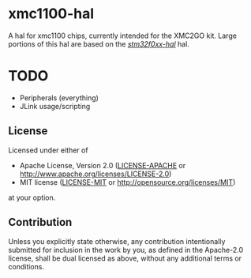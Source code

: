 # xmc1100-hal

A hal for xmc1100 chips, currently intended for the XMC2GO kit. Large portions
of this hal are based on the
[_stm32f0xx-hal_](https://github.com/stm32-rs/stm32f0xx-hal) hal.

# TODO
- Peripherals (everything)
- JLink usage/scripting

## License

Licensed under either of

- Apache License, Version 2.0 ([LICENSE-APACHE](LICENSE-APACHE) or http://www.apache.org/licenses/LICENSE-2.0)
- MIT license ([LICENSE-MIT](LICENSE-MIT) or http://opensource.org/licenses/MIT)

at your option.

## Contribution

Unless you explicitly state otherwise, any contribution intentionally submitted
for inclusion in the work by you, as defined in the Apache-2.0 license, shall be
dual licensed as above, without any additional terms or conditions.
